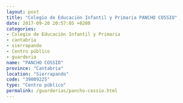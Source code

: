 ```yaml
---
layout: post
title: "Colegio de Educación Infantil y Primaria PANCHO COSSIO"
date: 2017-09-20 20:57:05 +0200
categories:
- Colegio de Educación Infantil y Primaria
- cantabria
- sierrapando
- Centro público
- guarderia
name: "PANCHO COSSIO"
province: "Cantabria"
location: "Sierrapando"
code: "39009225"
type: "Centro público"
permalink: /guarderias/pancho-cossio.html
---
```

